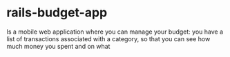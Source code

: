 # rails-budget-app
Is a mobile web application where you can manage your budget: you have a list of transactions associated with a category, so that you can see how much money you spent and on what
